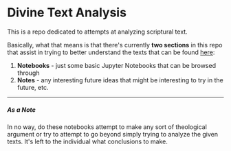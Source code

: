 # Divine Text Analysis

This is a repo dedicated to attempts at analyzing scriptural text. 

Basically, what that means is that there's currently **two sections** in this repo that assist in trying to better understand the texts that can be found [here](https://scriptures.nephi.org/):

1. **Notebooks** - just some basic Jupyter Notebooks that can be browsed through
2. **Notes** - any interesting future ideas that might be interesting to try in the future, etc.

---

##### **As a Note**

In no way, do these notebooks attempt to make any sort of theological argument or try to attempt to go beyond simply trying to analyze the given texts.
It's left to the individual what conclusions to make.  

